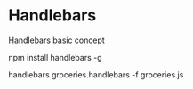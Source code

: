 # Handlebars

Handlebars basic concept

npm install handlebars -g

handlebars groceries.handlebars -f groceries.js
